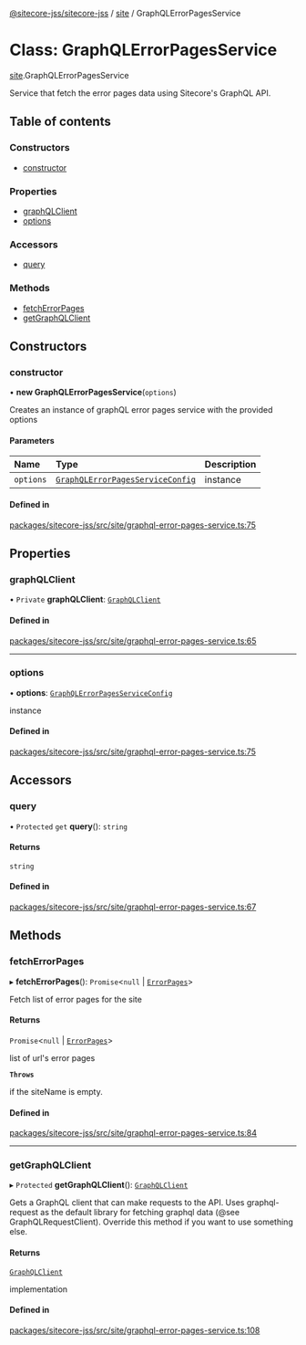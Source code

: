 [@sitecore-jss/sitecore-jss](../README.md) / [site](../modules/site.md) / GraphQLErrorPagesService

# Class: GraphQLErrorPagesService

[site](../modules/site.md).GraphQLErrorPagesService

Service that fetch the error pages data using Sitecore's GraphQL API.

## Table of contents

### Constructors

- [constructor](site.GraphQLErrorPagesService.md#constructor)

### Properties

- [graphQLClient](site.GraphQLErrorPagesService.md#graphqlclient)
- [options](site.GraphQLErrorPagesService.md#options)

### Accessors

- [query](site.GraphQLErrorPagesService.md#query)

### Methods

- [fetchErrorPages](site.GraphQLErrorPagesService.md#fetcherrorpages)
- [getGraphQLClient](site.GraphQLErrorPagesService.md#getgraphqlclient)

## Constructors

### constructor

• **new GraphQLErrorPagesService**(`options`)

Creates an instance of graphQL error pages service with the provided options

#### Parameters

| Name | Type | Description |
| :------ | :------ | :------ |
| `options` | [`GraphQLErrorPagesServiceConfig`](../interfaces/site.GraphQLErrorPagesServiceConfig.md) | instance |

#### Defined in

[packages/sitecore-jss/src/site/graphql-error-pages-service.ts:75](https://github.com/Sitecore/jss/blob/6788e82f0/packages/sitecore-jss/src/site/graphql-error-pages-service.ts#L75)

## Properties

### graphQLClient

• `Private` **graphQLClient**: [`GraphQLClient`](../interfaces/index.GraphQLClient.md)

#### Defined in

[packages/sitecore-jss/src/site/graphql-error-pages-service.ts:65](https://github.com/Sitecore/jss/blob/6788e82f0/packages/sitecore-jss/src/site/graphql-error-pages-service.ts#L65)

___

### options

• **options**: [`GraphQLErrorPagesServiceConfig`](../interfaces/site.GraphQLErrorPagesServiceConfig.md)

instance

#### Defined in

[packages/sitecore-jss/src/site/graphql-error-pages-service.ts:75](https://github.com/Sitecore/jss/blob/6788e82f0/packages/sitecore-jss/src/site/graphql-error-pages-service.ts#L75)

## Accessors

### query

• `Protected` `get` **query**(): `string`

#### Returns

`string`

#### Defined in

[packages/sitecore-jss/src/site/graphql-error-pages-service.ts:67](https://github.com/Sitecore/jss/blob/6788e82f0/packages/sitecore-jss/src/site/graphql-error-pages-service.ts#L67)

## Methods

### fetchErrorPages

▸ **fetchErrorPages**(): `Promise`\<``null`` \| [`ErrorPages`](../modules/site.md#errorpages)\>

Fetch list of error pages for the site

#### Returns

`Promise`\<``null`` \| [`ErrorPages`](../modules/site.md#errorpages)\>

list of url's error pages

**`Throws`**

if the siteName is empty.

#### Defined in

[packages/sitecore-jss/src/site/graphql-error-pages-service.ts:84](https://github.com/Sitecore/jss/blob/6788e82f0/packages/sitecore-jss/src/site/graphql-error-pages-service.ts#L84)

___

### getGraphQLClient

▸ `Protected` **getGraphQLClient**(): [`GraphQLClient`](../interfaces/index.GraphQLClient.md)

Gets a GraphQL client that can make requests to the API. Uses graphql-request as the default
library for fetching graphql data (@see GraphQLRequestClient). Override this method if you
want to use something else.

#### Returns

[`GraphQLClient`](../interfaces/index.GraphQLClient.md)

implementation

#### Defined in

[packages/sitecore-jss/src/site/graphql-error-pages-service.ts:108](https://github.com/Sitecore/jss/blob/6788e82f0/packages/sitecore-jss/src/site/graphql-error-pages-service.ts#L108)
